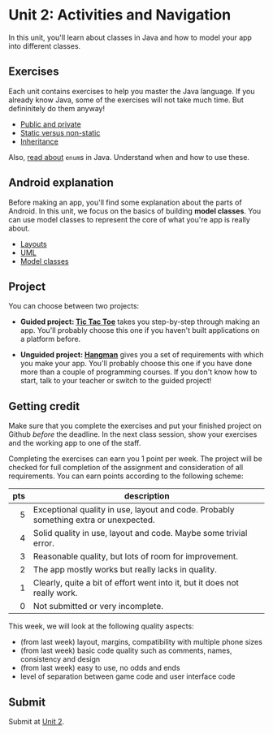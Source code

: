# Unit 2: Activities and Navigation

In this unit, you'll learn about classes in Java and how to model your app into different classes.

## Exercises

Each unit contains exercises to help you master the Java language. If you already know Java, some of the exercises will not take much time. But defininitely do them anyway!

- [Public and private](/java-exercises/public-vs-private)
- [Static versus non-static](/java-exercises/static-vs-non-static)
- [Inheritance](/java-exercises/inheritance)

Also, [read about](https://www.leepoint.net/oop/enums/enums.html) `enum`s in Java. Understand when and how to use these.

## Android explanation

Before making an app, you'll find some explanation about the parts of Android. In this unit, we focus on the basics of building **model classes**. You can use model classes to represent the core of what you're app is really about.

- [Layouts](/android-reference/layouts)
- [UML](https://www.ibm.com/developerworks/rational/library/content/RationalEdge/sep04/bell/index.html)
- [Model classes](/android-reference/models)


## Project

You can choose between two projects:

- **Guided project: [Tic Tac Toe](/guided/tic-tac-toe)** takes you step-by-step through making an app. You'll probably choose this one if you haven't built applications on a platform before.

- **Unguided project: [Hangman](/projects/hangman)** gives you a set of requirements with which you make your app. You'll probably choose this one if you have done more than a couple of programming courses. If you don't know how to start, talk to your teacher or switch to the guided project!


## Getting credit

Make sure that you complete the exercises and put your finished project on Github *before* the deadline. In the next class session, show your exercises and the working app to one of the staff.

Completing the exercises can earn you 1 point per week. The project will be checked for full completion of the assignment and consideration of all requirements. You can earn points according to the following scheme:

| pts | description                                                                          |  
| --: | ------------------------------------------------------------------------------------ |  
|   5 | Exceptional quality in use, layout and code. Probably something extra or unexpected. |  
|   4 | Solid quality in use, layout and code. Maybe some trivial error.                     |  
|   3 | Reasonable quality, but lots of room for improvement.                                |  
|   2 | The app mostly works but really lacks in quality.                                    |  
|   1 | Clearly, quite a bit of effort went into it, but it does not really work.            |  
|   0 | Not submitted or very incomplete.                                                    |  

This week, we will look at the following quality aspects:

- (from last week) layout, margins, compatibility with multiple phone sizes
- (from last week) basic code quality such as comments, names, consistency and design
- (from last week) easy to use, no odds and ends
- level of separation between game code and user interface code

## Submit

Submit at [Unit 2](/submit/unit-1).

